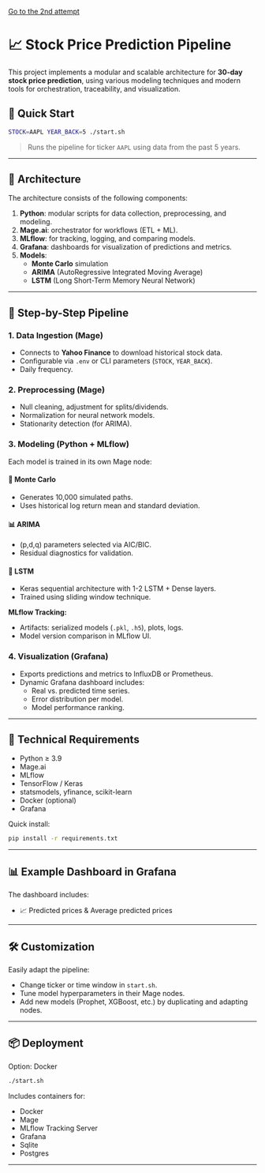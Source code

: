 [Go to the 2nd attempt](https://github.com/Chrmorod/Project_Final_Stock_Prices_Prediction) 
# 📈 Stock Price Prediction Pipeline

This project implements a modular and scalable architecture for **30-day stock price prediction**, using various modeling techniques and modern tools for orchestration, traceability, and visualization.

## 🚀 Quick Start

```bash
STOCK=AAPL YEAR_BACK=5 ./start.sh
```

> Runs the pipeline for ticker `AAPL` using data from the past 5 years.

---

## 📐 Architecture

The architecture consists of the following components:

1. **Python**: modular scripts for data collection, preprocessing, and modeling.
2. **Mage.ai**: orchestrator for workflows (ETL + ML).
3. **MLflow**: for tracking, logging, and comparing models.
4. **Grafana**: dashboards for visualization of predictions and metrics.
5. **Models**:
   - **Monte Carlo** simulation
   - **ARIMA** (AutoRegressive Integrated Moving Average)
   - **LSTM** (Long Short-Term Memory Neural Network)

---

## 🧪 Step-by-Step Pipeline

### 1. Data Ingestion (Mage)

- Connects to **Yahoo Finance** to download historical stock data.
- Configurable via `.env` or CLI parameters (`STOCK`, `YEAR_BACK`).
- Daily frequency.

### 2. Preprocessing (Mage)

- Null cleaning, adjustment for splits/dividends.
- Normalization for neural network models.
- Stationarity detection (for ARIMA).

### 3. Modeling (Python + MLflow)

Each model is trained in its own Mage node:

#### 🔁 Monte Carlo

- Generates 10,000 simulated paths.
- Uses historical log return mean and standard deviation.

#### 📊 ARIMA

- (p,d,q) parameters selected via AIC/BIC.
- Residual diagnostics for validation.

#### 🔮 LSTM

- Keras sequential architecture with 1-2 LSTM + Dense layers.
- Trained using sliding window technique.

**MLflow Tracking:**
- Artifacts: serialized models (`.pkl`, `.h5`), plots, logs.
- Model version comparison in MLflow UI.

### 4. Visualization (Grafana)

- Exports predictions and metrics to InfluxDB or Prometheus.
- Dynamic Grafana dashboard includes:
  - Real vs. predicted time series.
  - Error distribution per model.
  - Model performance ranking.
---

## 🧠 Technical Requirements

- Python ≥ 3.9
- Mage.ai
- MLflow
- TensorFlow / Keras
- statsmodels, yfinance, scikit-learn
- Docker (optional)
- Grafana

Quick install:

```bash
pip install -r requirements.txt
```
---

## 📊 Example Dashboard in Grafana

The dashboard includes:

- 📈 Predicted prices & Average predicted prices
---

## 🛠️ Customization

Easily adapt the pipeline:

- Change ticker or time window in `start.sh`.
- Tune model hyperparameters in their Mage nodes.
- Add new models (Prophet, XGBoost, etc.) by duplicating and adapting nodes.
---

## 📦 Deployment
Option: Docker

```bash
./start.sh
```

Includes containers for:
- Docker 
- Mage
- MLflow Tracking Server
- Grafana
- Sqlite
- Postgres

---
